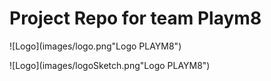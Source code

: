 <H1>Project Repo for team Playm8</H1>


![Logo](images/logo.png"Logo PLAYM8")

![Logo](images/logoSketch.png"Logo PLAYM8")

~~~~Work in progress ~~~~
